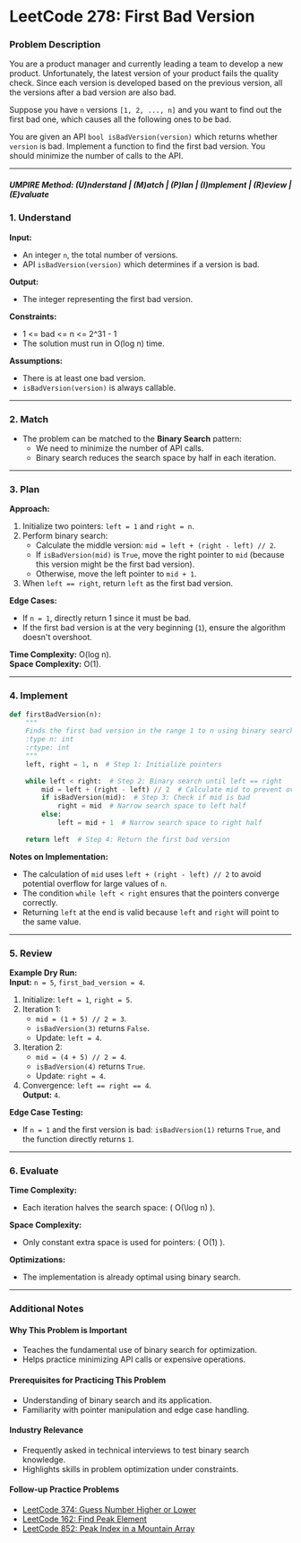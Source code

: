 
# LeetCode 278: First Bad Version

### Problem Description

You are a product manager and currently leading a team to develop a new product. Unfortunately, the latest version of your product fails the quality check. Since each version is developed based on the previous version, all the versions after a bad version are also bad.

Suppose you have `n` versions `[1, 2, ..., n]` and you want to find out the first bad one, which causes all the following ones to be bad.

You are given an API `bool isBadVersion(version)` which returns whether `version` is bad. Implement a function to find the first bad version. You should minimize the number of calls to the API.

---

##### UMPIRE Method: (U)nderstand | (M)atch | (P)lan | (I)mplement | (R)eview | (E)valuate

### 1. Understand

**Input:**  
- An integer `n`, the total number of versions.  
- API `isBadVersion(version)` which determines if a version is bad.

**Output:**  
- The integer representing the first bad version.

**Constraints:**  
- 1 <= bad <= n <= 2^31 - 1
- The solution must run in O(log n) time.

**Assumptions:**  
- There is at least one bad version.  
- `isBadVersion(version)` is always callable.

---

### 2. Match

- The problem can be matched to the **Binary Search** pattern:
  - We need to minimize the number of API calls.
  - Binary search reduces the search space by half in each iteration.

---

### 3. Plan

**Approach:**  
1. Initialize two pointers: `left = 1` and `right = n`.
2. Perform binary search:
   - Calculate the middle version: `mid = left + (right - left) // 2`.
   - If `isBadVersion(mid)` is `True`, move the right pointer to `mid` (because this version might be the first bad version).
   - Otherwise, move the left pointer to `mid + 1`.
3. When `left == right`, return `left` as the first bad version.

**Edge Cases:**  
- If `n = 1`, directly return 1 since it must be bad.  
- If the first bad version is at the very beginning (`1`), ensure the algorithm doesn't overshoot.

**Time Complexity:** O(log n).  
**Space Complexity:** O(1).

---

### 4. Implement

```python
def firstBadVersion(n):
    """
    Finds the first bad version in the range 1 to n using binary search.
    :type n: int
    :rtype: int
    """
    left, right = 1, n  # Step 1: Initialize pointers
    
    while left < right:  # Step 2: Binary search until left == right
        mid = left + (right - left) // 2  # Calculate mid to prevent overflow
        if isBadVersion(mid):  # Step 3: Check if mid is bad
            right = mid  # Narrow search space to left half
        else:
            left = mid + 1  # Narrow search space to right half
    
    return left  # Step 4: Return the first bad version
```

**Notes on Implementation:**  
- The calculation of `mid` uses `left + (right - left) // 2` to avoid potential overflow for large values of `n`.
- The condition `while left < right` ensures that the pointers converge correctly.
- Returning `left` at the end is valid because `left` and `right` will point to the same value.

---

### 5. Review

**Example Dry Run:**  
**Input:** `n = 5`, `first_bad_version = 4`.  

1. Initialize: `left = 1`, `right = 5`.  
2. Iteration 1:  
   - `mid = (1 + 5) // 2 = 3`.  
   - `isBadVersion(3)` returns `False`.  
   - Update: `left = 4`.  
3. Iteration 2:  
   - `mid = (4 + 5) // 2 = 4`.  
   - `isBadVersion(4)` returns `True`.  
   - Update: `right = 4`.  
4. Convergence: `left == right == 4`.  
**Output:** `4`.

**Edge Case Testing:**  
- If `n = 1` and the first version is bad: `isBadVersion(1)` returns `True`, and the function directly returns `1`.

---

### 6. Evaluate

**Time Complexity:**  
- Each iteration halves the search space: \( O(\log n) \).

**Space Complexity:**  
- Only constant extra space is used for pointers: \( O(1) \).

**Optimizations:**  
- The implementation is already optimal using binary search.

---

### Additional Notes

#### Why This Problem is Important
- Teaches the fundamental use of binary search for optimization.  
- Helps practice minimizing API calls or expensive operations.

#### Prerequisites for Practicing This Problem
- Understanding of binary search and its application.
- Familiarity with pointer manipulation and edge case handling.

#### Industry Relevance
- Frequently asked in technical interviews to test binary search knowledge.
- Highlights skills in problem optimization under constraints.

#### Follow-up Practice Problems
- [LeetCode 374: Guess Number Higher or Lower](https://leetcode.com/problems/guess-number-higher-or-lower/)
- [LeetCode 162: Find Peak Element](https://leetcode.com/problems/find-peak-element/)
- [LeetCode 852: Peak Index in a Mountain Array](https://leetcode.com/problems/peak-index-in-a-mountain-array/)
